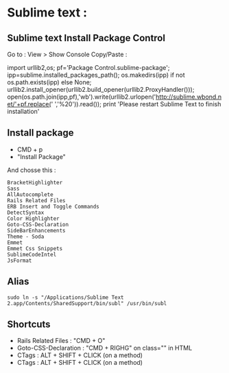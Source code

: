 # Sublime text :

## Sublime text Install Package Control
Go to : View > Show Console
Copy/Paste :

  import urllib2,os; pf='Package Control.sublime-package'; ipp=sublime.installed_packages_path(); os.makedirs(ipp) if not os.path.exists(ipp) else None; urllib2.install_opener(urllib2.build_opener(urllib2.ProxyHandler())); open(os.path.join(ipp,pf),'wb').write(urllib2.urlopen('http://sublime.wbond.net/'+pf.replace(' ','%20')).read()); print 'Please restart Sublime Text to finish installation'

## Install package
- CMD + p
- "Install Package"

And chosse this :

	BracketHighlighter
	Sass
	AllAutocomplete
	Rails Related Files
	ERB Insert and Toggle Commands
	DetectSyntax
	Color Highlighter
	Goto-CSS-Declaration
	SideBarEnhancements
	Theme - Soda
	Emmet
	Emmet Css Snippets
	SublimeCodeIntel
	JsFormat
	
## Alias

	sudo ln -s "/Applications/Sublime Text 2.app/Contents/SharedSupport/bin/subl" /usr/bin/subl

## Shortcuts
- Rails Related Files : "CMD + O"
- Goto-CSS-Declaration : "CMD + RIGHG" on class="" in HTML
- CTags : ALT + SHIFT + CLICK (on a method)
- CTags : ALT + SHIFT + CLICK (on a method)
